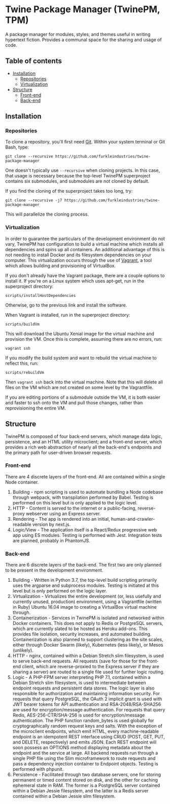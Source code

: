# Twine Package Manager (TwinePM, TPM)
A package manager for modules, styles, and themes useful in writing hypertext fiction. Provides a communal space for the sharing and usage of code.

## Table of contents

* [Installation](#installation)
    * [Repositories](#repositories)
    * [Virtualization](#virtualization)
* [Structure](#structure)
    * [Front-end](#front-end)
    * [Back-end](#back-end)

<a name="installation" id="installation"></a>
## Installation

<a name="repositories" id="repositories"></a>
### Repositories
To clone a repository, you'll first need [Git](https://git-scm.com). Within your system terminal or Git Bash, type:

`git clone --recursive https://github.com/furkleindustries/twine-package-manager`

One doesn't typically use `--recursive` when cloning projects. In this case, that usage is necessary because the top-level TwinePM superproject contains six submodules, and submodules are not cloned by default.

If you find the cloning of the superproject takes too long, try:

`git clone --recursive -j7 https://github.com/furkleindustries/twine-package-manager`

This will parallelize the cloning process.

<a name="virtualization" id="virtualization"></a>
### Virtualization
In order to guarantee the particulars of the development environment do not vary, TwinePM has configuration to build a virtual machine which installs all dependencies and spins up all containers. An additional advantage of this is not needing to install Docker and its filesystem dependencies on your computer. This virtualization occurs through the use of [Vagrant](https://www.vagrantup.com), a tool which allows building and provisioning of VirtualBox.

If you don't already have the Vagrant package, there are a couple options to install it. If you're on a Linux system which uses apt-get, run in the superproject directory:

`scripts/installHostDependencies`

Otherwise, go to the previous link and install the software.

When Vagrant is installed, run in the superproject directory:

`scripts/buildVm`

This will download the Ubuntu Xenial image for the virtual machine and provision the VM. Once this is complete, assuming there are no errors, run:

`vagrant ssh`

If you modify the build system and want to rebuild the virtual machine to reflect this, run:

`scripts/rebuildVm`

Then `vagrant ssh` back into the virtual machine. Note that this will delete all files on the VM which are not created on some level by the Vagrantfile.

If you are editing portions of a submodule outside the VM, it is both easier and faster to ssh onto the VM and pull those changes, rather than reprovisioning the entire VM.

<a name="structure" id="structure"></a>
## Structure

TwinePM is composed of four back-end servers, which manage data logic, persistence, and an HTML utility microclient; and a front-end server, which provides a rich web abstraction of nearly all the back-end's endpoints and the primary path for user-driven browser requests.

<a name="front-end" id="front-end"></a>
### Front-end
There are 4 discrete layers of the front-end. All are contained within a single Node container.

1. Building - npm scripting is used to automate bundling a Node codebase through webpack, with transpilation performed by Babel. Testing is performed on this level but is only applied to the logic level.
2. HTTP - Content is served to the internet or a public-facing, reverse-proxy webserver using an Express server.
3. Rendering - The app is rendered into an initial, human-and-crawler-readable version by next.js.
4. Logic/View - The application itself is a React/Redux progressive web app using ES modules. Testing is performed with Jest. Integration tests are planned, probably in PhantomJS.

<a name="back-end" id="back-end"></a>
### Back-end
There are 6 discrete layers of the back-end. The first two are only planned to be present in the development environment.

1. Building - Written in Python 3.7, the top-level build scripting primarily uses the argparse and subprocess modules. Testing is initiated at this level but is only performed on the logic layer.
2. Virtualization - Virtualizes the entire development (or, less usefully and currently unused, production) environment, using a Vagrantfile (written in Ruby) Ubuntu 16.04 image to creating a VirtualBox virtual machine through.
3. Containerization - Services in TwinePM is isolated and networked within Docker containers. This does not apply to Redis or PostgreSQL servers, which are currently slated to be hosted as Heroku add-ons. This provides file isolation, security increases, and automated building. Containerization is also planned to support clustering as the site scales, either through Docker Swarm (likely), Kubernetes (less likely), or Mesos (unlikely).
4. HTTP - nginx, contained within a Debian Stretch slim filesystem, is used to serve back-end requests. All requests (save for those for the front-end client, which are reverse-proxied to the Express server if they are sharing a server) are routed to a single file used for further logic routing.
5. Logic - A PHP-FPM server interpreting PHP 7.1, contained within a Debian Stretch slim filesystem, is used to intermediate between endpoint requests and persistent data stores. The logic layer is also responsible for authorization and maintaining information security. For requests that query PostgreSQL, the OAuth 2 implicit grant is used with JWT bearer tokens for API authentication and RSA-2048/RSA-SHA256 are used for encryption/message authentication. For requests that query Redis, AES-256-CTR/SHA-256 is used for encryption/message authentication. The PHP function random_bytes is used globally for cryptographically random request keys and salts. With the exception of the microclient endpoints, which emit HTML, every machine-readable endpoint is an idempotent REST interface using CRUD (POST, GET, PUT, and DELETE, respectively) and emits JSON. Each REST endpoint will soon possess an OPTIONS method displaying metadata about the endpoint and the service at large. All backend requests run through a single PHP file using the Slim microframework to route requests and pass a dependency injection container to Endpoint objects. Testing is performed with phpunit.
6. Persistence - Facilitated through two database servers, one for storing permanent or timed content stored on disk, and the other for caching ephemeral state in RAM. The former is a PostgreSQL server contained within a Debian Jessie filesystem, and the latter is a Redis server contained within a Debian Jessie slim filesystem.
